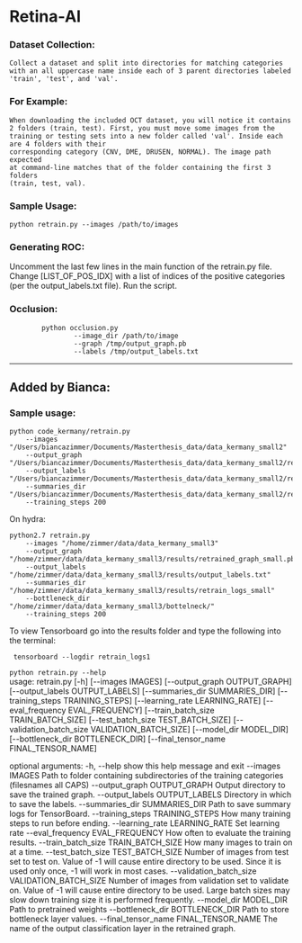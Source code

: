 # Retina-AI

### Dataset Collection:
	
    Collect a dataset and split into directories for matching categories
	with an all uppercase name inside each of 3 parent directories labeled
	'train', 'test', and 'val'.

### For Example:
	When downloading the included OCT dataset, you will notice it contains
	2 folders (train, test). First, you must move some images from the training or testing sets into a new folder called 'val'. Inside each are 4 folders with their
	corresponding category (CNV, DME, DRUSEN, NORMAL). The image path expected
	at command-line matches that of the folder containing the first 3 folders
	(train, test, val).

### Sample Usage:
```python retrain.py --images /path/to/images ```

### Generating ROC:
  Uncomment the last few lines in the main function of the retrain.py file. Change [LIST_OF_POS_IDX] with
  a list of indices of the positive categories (per the output_labels.txt file). Run the script.

### Occlusion:
```
        python occlusion.py
                --image_dir /path/to/image
                --graph /tmp/output_graph.pb
                --labels /tmp/output_labels.txt
```
----------- 
## Added by Bianca:

### Sample usage:
```
python code_kermany/retrain.py
    --images "/Users/biancazimmer/Documents/Masterthesis_data/data_kermany_small2"
    --output_graph "/Users/biancazimmer/Documents/Masterthesis_data/data_kermany_small2/results/retrained_graph_1.pb"
    --output_labels "/Users/biancazimmer/Documents/Masterthesis_data/data_kermany_small2/results/output_labels.txt"
    --summaries_dir "/Users/biancazimmer/Documents/Masterthesis_data/data_kermany_small2/results/retrain_logs1"
    --training_steps 200
```

On hydra:
```
python2.7 retrain.py
    --images "/home/zimmer/data/data_kermany_small3"
    --output_graph "/home/zimmer/data/data_kermany_small3/results/retrained_graph_small.pb"
    --output_labels "/home/zimmer/data/data_kermany_small3/results/output_labels.txt"
    --summaries_dir "/home/zimmer/data/data_kermany_small3/results/retrain_logs_small"
    --bottleneck_dir "/home/zimmer/data/data_kermany_small3/bottelneck/"
    --training_steps 200
```

To view Tensorboard go into the results folder and type the following into the terminal:

``` tensorboard --logdir retrain_logs1```

```python retrain.py --help``` </br>
usage: retrain.py [-h] [--images IMAGES] [--output_graph OUTPUT_GRAPH]
                  [--output_labels OUTPUT_LABELS]
                  [--summaries_dir SUMMARIES_DIR]
                  [--training_steps TRAINING_STEPS]
                  [--learning_rate LEARNING_RATE]
                  [--eval_frequency EVAL_FREQUENCY]
                  [--train_batch_size TRAIN_BATCH_SIZE]
                  [--test_batch_size TEST_BATCH_SIZE]
                  [--validation_batch_size VALIDATION_BATCH_SIZE]
                  [--model_dir MODEL_DIR] [--bottleneck_dir BOTTLENECK_DIR]
                  [--final_tensor_name FINAL_TENSOR_NAME]

optional arguments:
  -h, --help            show this help message and exit
  --images IMAGES       Path to folder containing subdirectories of the
                        training categories (filesnames all CAPS)
  --output_graph OUTPUT_GRAPH
                        Output directory to save the trained graph.
  --output_labels OUTPUT_LABELS
                        Directory in which to save the labels.
  --summaries_dir SUMMARIES_DIR
                        Path to save summary logs for TensorBoard.
  --training_steps TRAINING_STEPS
                        How many training steps to run before ending.
  --learning_rate LEARNING_RATE
                        Set learning rate
  --eval_frequency EVAL_FREQUENCY
                        How often to evaluate the training results.
  --train_batch_size TRAIN_BATCH_SIZE
                        How many images to train on at a time.
  --test_batch_size TEST_BATCH_SIZE
                        Number of images from test set to test on. Value of -1
                        will cause entire directory to be used. Since it is
                        used only once, -1 will work in most cases.
  --validation_batch_size VALIDATION_BATCH_SIZE
                        Number of images from validation set to validate on.
                        Value of -1 will cause entire directory to be used.
                        Large batch sizes may slow down training size it is
                        performed frequently.
  --model_dir MODEL_DIR
                        Path to pretrained weights
  --bottleneck_dir BOTTLENECK_DIR
                        Path to store bottleneck layer values.
  --final_tensor_name FINAL_TENSOR_NAME
                        The name of the output classification layer in the
                        retrained graph.
